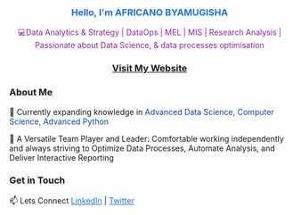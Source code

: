 <h3 align="center"><span style="color:#1a73e8;">Hello, I'm AFRICANO BYAMUGISHA</span></h3>
<p align="center"><span style="color:#8e24aa;">💻Data Analytics & Strategy | DataOps | MEL | MIS | Research Analysis | Passionate about Data Science, & data processes optimisation</span></p>
<h3 align="center">
  <a href="https://africanobyamugisha.dev/" target="_blank"><strong>Visit My  Website</strong></a>
</h3>

### About Me

🌱 Currently expanding knowledge in <span style="color:#0d47a1;">Advanced Data Science, Computer Science, Advanced Python</span>

🤝 A Versatile Team Player and Leader: Comfortable working independently and always striving to Optimize Data Processes, Automate Analysis, and Deliver Interactive Reporting

### Get in Touch

📫 Lets Connect <a href="https://www.linkedin.com/in/africanobyamugisha/" style="color:#1a73e8;">LinkedIn</a> | <a href="https://twitter.com/africano1012" style="color:#1a73e8;">Twitter</a>
